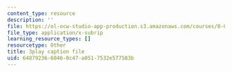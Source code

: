 ```yaml
---
content_type: resource
description: ''
file: https://ol-ocw-studio-app-production.s3.amazonaws.com/courses/8-01sc-classical-mechanics-fall-2016/6487923660460c47a0517532e577583b_QmCQUBSsKwQ.srt
file_type: application/x-subrip
learning_resource_types: []
resourcetype: Other
title: 3play caption file
uid: 64879236-6046-0c47-a051-7532e577583b
---
```

